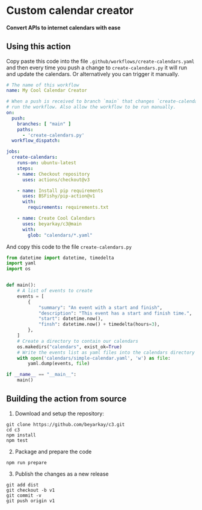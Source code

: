 # Custom calendar creator

#### Convert APIs to internet calendars with ease

## Using this action

Copy paste this code into the file `.github/workflows/create-calendars.yaml`
and then every time you push a change to `create-calendars.py` it will run and
update the calendars. Or alternatively you can trigger it manually.


```yaml
# The name of this workflow
name: My Cool Calendar Creator

# When a push is received to branch `main` that changes `create-calendars.py`,
# run the workflow. Also allow the workflow to be run manually.
on:
  push:
    branches: [ "main" ]
    paths:
      - 'create-calendars.py'
  workflow_dispatch:

jobs:
  create-calendars:
    runs-on: ubuntu-latest
    steps:
    - name: Checkout repository
      uses: actions/checkout@v3

    - name: Install pip requirements
      uses: BSFishy/pip-action@v1
      with:
        requirements: requirements.txt

    - name: Create Cool Calendars
      uses: beyarkay/c3@main
      with:
        glob: "calendars/*.yaml"
```


And copy this code to the file `create-calendars.py`
```py
from datetime import datetime, timedelta
import yaml
import os


def main():
    # A list of events to create
    events = [
        {
            "summary": "An event with a start and finish",
            "description": "This event has a start and finish time.",
            "start": datetime.now(),
            "finsh": datetime.now() + timedelta(hours=3),
        },
    ]
    # Create a directory to contain our calendars
    os.makedirs("calendars", exist_ok=True)
    # Write the events list as yaml files into the calendars directory
    with open('calendars/simple-calendar.yaml', 'w') as file:
        yaml.dump(events, file)

if __name__ == "__main__":
    main()
```



## Building the action from source

1. Download and setup the repository:

```
git clone https://github.com/beyarkay/c3.git
cd c3
npm install
npm test
```

2. Package and prepare the code

```
npm run prepare
```

3. Publish the changes as a new release

```
git add dist
git checkout -b v1
git commit -v
git push origin v1
```
